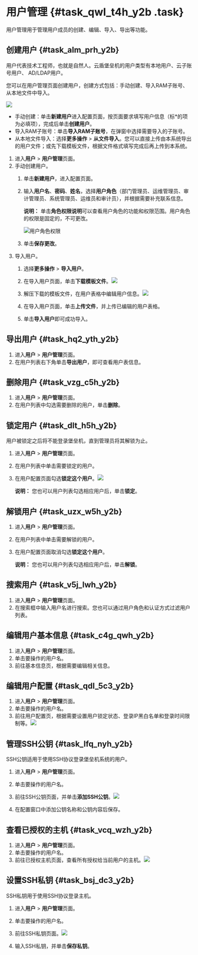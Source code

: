 # 用户管理 {#task_qwl_t4h_y2b .task}

用户管理用于管理用户成员的创建、编辑、导入、导出等功能。

## 创建用户 {#task_alm_prh_y2b}

用户代表技术工程师，也就是自然人。云盾堡垒机的用户类型有本地用户、云子账号用户、 AD/LDAP用户。

您可以在用户管理页面创建用户，创建方式包括：手动创建、导入RAM子账号、从本地文件中导入。

![](http://static-aliyun-doc.oss-cn-hangzhou.aliyuncs.com/assets/img/18762/153662998210277_zh-CN.jpg)

-   手动创建：单击**新建用户**进入配置页面，按页面要求填写用户信息（标\*的项为必填项），完成后单击**创建用户**。
-   导入RAM子账号：单击**导入RAM子账号**，在弹窗中选择需要导入的子账号。
-   从本地文件导入：选择**更多操作** \> **从文件导入**。您可以直接上传由本系统导出的用户文件；或先下载模板文件，根据文件格式填写完成后再上传到本系统。

1.  进入**用户** \> **用户管理**页面。 
2.  手动创建用户。 
    1.  单击**新建用户**，进入配置页面。 
    2.  输入**用户名**、**密码**、**姓名**，选择**用户角色**（部门管理员、运维管理员、审计管理员、系统管理员、运维员和审计员），并根据需要补充联系信息。 

        **说明：** 单击**角色权限说明**可以查看用户角色的功能和权限范围。用户角色的权限是固定的，不可更改。

        ![](images/10283_zh-CN.jpg "用户角色权限")

    3.  单击**保存更改**。 
3.  导入用户。 
    1.  选择**更多操作** \> **导入用户**。 
    2.   在导入用户页面，单击**下载模板文件**。![](http://static-aliyun-doc.oss-cn-hangzhou.aliyuncs.com/assets/img/18762/153662998310288_zh-CN.jpg)

 
    3.   解压下载的模板文件，在用户表格中编辑用户信息。![](http://static-aliyun-doc.oss-cn-hangzhou.aliyuncs.com/assets/img/18762/153662998310289_zh-CN.jpg)

 
    4.  在导入用户页面，单击**上传文件**，并上传已编辑的用户表格。 
    5.  单击**导入用户**即可成功导入。 

## 导出用户 {#task_hq2_yth_y2b}

1.  进入**用户** \> **用户管理**页面。 
2.  在用户列表右下角单击**导出用户**，即可查看用户表信息。 

## 删除用户 {#task_vzg_c5h_y2b}

1.  进入**用户** \> **用户管理**页面。 
2.  在用户列表中勾选需要删除的用户，单击**删除**。 

## 锁定用户 {#task_dlt_h5h_y2b}

用户被锁定之后将不能登录堡垒机，直到管理员将其解锁为止。

1.  进入**用户** \> **用户管理**页面。 
2.  在用户列表中单击需要锁定的用户。 
3.  在用户配置页面勾选**锁定这个用户**。![](http://static-aliyun-doc.oss-cn-hangzhou.aliyuncs.com/assets/img/18762/153662998310291_zh-CN.jpg)

 

    **说明：** 您也可以用户列表勾选相应用户后，单击**锁定**。


## 解锁用户 {#task_uzx_w5h_y2b}

1.  进入**用户** \> **用户管理**页面。 
2.  在用户列表中单击需要解锁的用户。 
3.  在用户配置页面取消勾选**锁定这个用户**。 

    **说明：** 您也可以用户列表勾选相应用户后，单击**解锁**。


## 搜索用户 {#task_v5j_lwh_y2b}

1.  进入**用户** \> **用户管理**页面。 
2.  在搜索框中输入用户名进行搜索。您也可以通过用户角色和认证方式过滤用户列表。 

## 编辑用户基本信息 {#task_c4g_qwh_y2b}

1.  进入**用户** \> **用户管理**页面。 
2.  单击要操作的用户名。 
3.  前往基本信息页，根据需要编辑相关信息。 

## 编辑用户配置 {#task_qdl_5c3_y2b}

1.  进入**用户** \> **用户管理**页面。 
2.  单击要操作的用户名。 
3.  前往用户配置页，根据需要设置用户锁定状态、登录IP黑白名单和登录时间限制等。![](http://static-aliyun-doc.oss-cn-hangzhou.aliyuncs.com/assets/img/18762/153662998310294_zh-CN.jpg)

 

## 管理SSH公钥 {#task_lfq_nyh_y2b}

SSH公钥适用于使用SSH协议登录堡垒机系统的用户。

1.  进入**用户** \> **用户管理**页面。 
2.  单击要操作的用户名。 
3.   前往SSH公钥页面，并单击**添加SSH公钥**。![](http://static-aliyun-doc.oss-cn-hangzhou.aliyuncs.com/assets/img/18762/153662998310295_zh-CN.jpg)

 
4.  在配置窗口中添加公钥名称和公钥内容后保存。 

## 查看已授权的主机 {#task_vcq_wzh_y2b}

1.  进入**用户** \> **用户管理**页面。 
2.  单击要操作的用户名。 
3.   前往已授权主机页面，查看所有授权给当前用户的主机。![](http://static-aliyun-doc.oss-cn-hangzhou.aliyuncs.com/assets/img/18762/153662998310299_zh-CN.jpg)

 

## 设置SSH私钥 {#task_bsj_dc3_y2b}

SSH私钥用于使用SSH协议登录主机。

1.  进入**用户** \> **用户管理**页面。 
2.  单击要操作的用户名。 
3.  前往SSH私钥页面。![](http://static-aliyun-doc.oss-cn-hangzhou.aliyuncs.com/assets/img/18762/153662998310306_zh-CN.jpg)

 
4.  输入SSH私钥，并单击**保存私钥**。 

